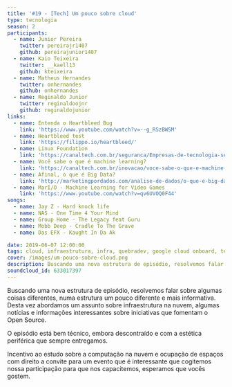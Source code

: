 ```yaml
---
title: '#19 - [Tech] Um pouco sobre cloud'
type: tecnologia
season: 2
participants:
  - name: Junior Pereira
    twitter: pereirajr1407
    github: pereirajunior1407
  - name: Kaio Teixeira
    twitter: __kaell13
    github: kteixeira
  - name: Matheus Hernandes
    twitter: onhernandes
    github: onhernandes
  - name: Reginaldo Junior
    twitter: reginaldoojnr
    github: reginaldojunior
links:
  - name: Entenda o Heartbleed Bug
    link: 'https://www.youtube.com/watch?v=--g_RSzBWSM'
  - name: Heartbleed test
    link: 'https://filippo.io/heartbleed/'
  - name: Linux Foundation
    link: 'https://canaltech.com.br/seguranca/Empresas-de-tecnologia-se-unem-a-Linux-Foundation-para-melhorar-seguranca/'
  - name: Você sabe o que é machine learning?
    link: 'https://canaltech.com.br/inovacao/voce-sabe-o-que-e-machine-learning-entenda-tudo-sobre-esta-tecnologia-104100/'
  - name: Afinal, o que é Big Data?
    link: 'http://marketingpordados.com/analise-de-dados/o-que-e-big-data-%F0%9F%A4%96/'
  - name: MarI/O - Machine Learning for Video Games
    link: 'https://www.youtube.com/watch?v=qv6UVOQ0F44'
songs:
  - name: Jay Z - Hard knock life
  - name: NAS - One Time 4 Your Mind
  - name: Group Home - The Legacy feat Guru
  - name: Mobb Deep - Cradle To The Grave
  - name: Das EFX - Kaught In Da Ak

date: 2019-06-07 12:00:00
tags: cloud, infraestrutura, infra, quebradev, google cloud onboard, tecnologia, google
cover: /images/um-pouco-sobre-cloud.png
description: Buscando uma nova estrutura de episódio, resolvemos falar sobre algumas coisas diferentes, numa estrutura um pouco diferente e mais informativa. Desta vez abordamos um assunto sobre infraestrutura na nuvem, algumas notícias e informações interessantes sobre iniciativas que fomentam o Open Source.
soundcloud_id: 633017397
---
```


Buscando uma nova estrutura de episódio, resolvemos falar sobre algumas coisas diferentes, numa estrutura um pouco diferente e mais informativa. Desta vez abordamos um assunto sobre infraestrutura na nuvem, algumas notícias e informações interessantes sobre iniciativas que fomentam o Open Source.

O episódio está bem técnico, embora descontraído e com a estética periférica que sempre entregamos.

Incentivo ao estudo sobre a computação na nuvem e ocupação de espaços com direito a convite para um evento que é interessante que cogitemos nossa participação para que nos capacitemos, esperamos que vocês gostem.